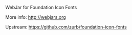 WebJar for Foundation Icon Fonts

More info: http://webjars.org

Upstream: https://github.com/zurb/foundation-icon-fonts

